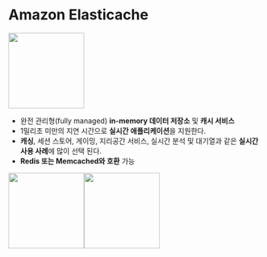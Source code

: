 # Amazon Elasticache
<img src="https://s3-us-west-2.amazonaws.com/com-netuitive-app-usw2-public/wp-content/uploads/2017/07/ElasticacheIcon.png" width="150">

- 완전 관리형(fully managed) **in-memory 데이터 저장소** 및 **캐시 서비스**
- 1밀리초 미만의 지연 시간으로 **실시간 애플리케이션**을 지원한다.
- **캐싱**, 세션 스토어, 게이밍, 지리공간 서비스, 실시간 분석 및 대기열과 같은 **실시간 사용 사례**에 많이 선택 된다.
- **Redis 또는 Memcached와 호환** 가능

<img src="https://miro.medium.com/max/1200/0*q8LRP8TN8hj5FxUA.png" width="150"><img src="https://t1.daumcdn.net/cfile/tistory/99AB0A335A0FE2DC2A" width="150"> 
